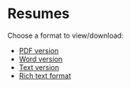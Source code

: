 # Resumes

Choose a format to view/download:

- [PDF version](pdf_resume.pdf)
- [Word version](word_resume.docx)
- [Text version](text_resume.txt)
- [Rich text format](rtf_resume.rtf)
